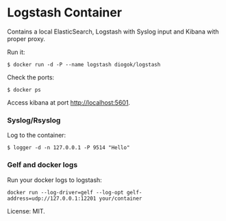 # Logstash Container

Contains a local ElasticSearch, Logstash with Syslog input and Kibana with proper proxy.

Run it:

    $ docker run -d -P --name logstash diogok/logstash

Check the ports:

    $ docker ps

Access kibana at port [http://localhost:5601](http://localhost:5601).

### Syslog/Rsyslog

Log to the container:

    $ logger -d -n 127.0.0.1 -P 9514 "Hello"

### Gelf and docker logs

Run your docker logs to logstash:

    docker run --log-driver=gelf --log-opt gelf-address=udp://127.0.0.1:12201 your/container

License: MIT.

